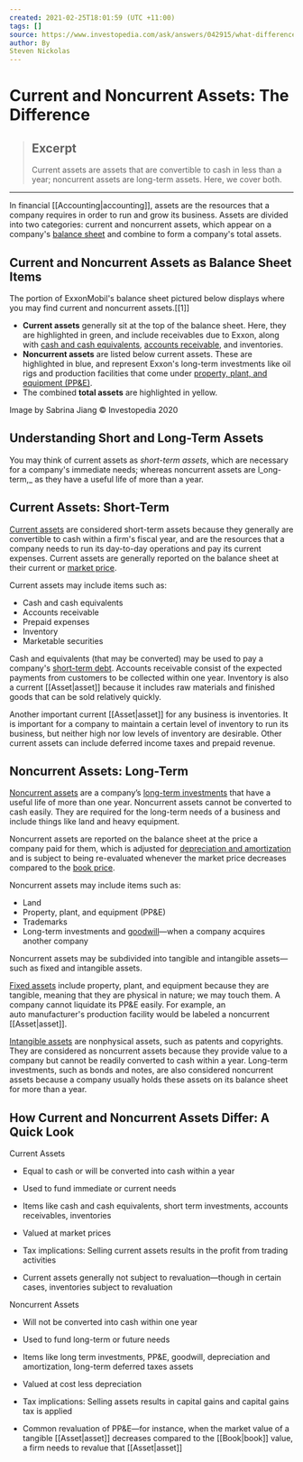 ```yaml
---
created: 2021-02-25T18:01:59 (UTC +11:00)
tags: []
source: https://www.investopedia.com/ask/answers/042915/what-difference-between-current-and-noncurrent-assets.asp
author: By
Steven Nickolas
---
```


# Current and Noncurrent Assets: The Difference

> ## Excerpt
> Current assets are assets that are convertible to cash in less than a year; noncurrent assets are long-term assets. Here, we cover both.

---
In financial [[Accounting|accounting]], assets are the resources that a company requires in order to run and grow its business. Assets are divided into two categories: current and noncurrent assets, which appear on a company's [balance sheet](https://www.investopedia.com/terms/b/balancesheet.asp) and combine to form a company's total assets.

## Current and Noncurrent Assets as Balance Sheet Items

The portion of ExxonMobil's balance sheet pictured below displays where you may find current and noncurrent assets.[[1]]

-   **Current assets** generally sit at the top of the balance sheet. Here, they are highlighted in green, and include receivables due to Exxon, along with [cash and cash equivalents](https://www.investopedia.com/terms/c/cashandcashequivalents.asp), [accounts receivable](https://www.investopedia.com/terms/a/accountsreceivable.asp), and inventories.
-   **Noncurrent assets** are listed below current assets. These are highlighted in blue, and represent Exxon's long-term investments like oil rigs and production facilities that come under [property, plant, and equipment (PP&E)](https://www.investopedia.com/terms/p/ppe.asp).
-   The combined **total assets** are highlighted in yellow.

Image by Sabrina Jiang © Investopedia 2020

## Understanding Short and Long-Term Assets

You may think of current assets as _short-term assets_, which are necessary for a company's immediate needs; whereas noncurrent assets are l_ong-term,_ as they have a useful life of more than a year.

## Current Assets: Short-Term

[Current assets](https://www.investopedia.com/terms/c/currentassets.asp) are considered short-term assets because they generally are convertible to cash within a firm's fiscal year, and are the resources that a company needs to run its day-to-day operations and pay its current expenses. Current assets are generally reported on the balance sheet at their current or [market price](https://www.investopedia.com/terms/m/market-price.asp).

Current assets may include items such as:

-   Cash and cash equivalents
-   Accounts receivable
-   Prepaid expenses
-   Inventory
-   Marketable securities

Cash and equivalents (that may be converted) may be used to pay a company's [short-term debt](https://www.investopedia.com/terms/s/shorttermdebt.asp). Accounts receivable consist of the expected payments from customers to be collected within one year. Inventory is also a current [[Asset|asset]] because it includes raw materials and finished goods that can be sold relatively quickly.

Another important current [[Asset|asset]] for any business is inventories. It is important for a company to maintain a certain level of inventory to run its business, but neither high nor low levels of inventory are desirable. Other current assets can include deferred income taxes and prepaid revenue.

## Noncurrent Assets: Long-Term

[Noncurrent assets](https://www.investopedia.com/terms/n/noncurrent-assets.asp) are a company’s [long-term investments](https://www.investopedia.com/terms/l/longterminvestments.asp) that have a useful life of more than one year. Noncurrent assets cannot be converted to cash easily. They are required for the long-term needs of a business and include things like land and heavy equipment.

Noncurrent assets are reported on the balance sheet at the price a company paid for them, which is adjusted for [depreciation and amortization](https://www.investopedia.com/ask/answers/06/amortizationvsdepreciation.asp) and is subject to being re-evaluated whenever the market price decreases compared to the [book price](https://www.investopedia.com/terms/b/bookvalue.asp).

Noncurrent assets may include items such as:

-   Land
-   Property, plant, and equipment (PP&E)
-   Trademarks
-   Long-term investments and [goodwill](https://www.investopedia.com/terms/g/goodwill.asp)—when a company acquires another company

Noncurrent assets may be subdivided into tangible and intangible assets—such as fixed and intangible assets.

[Fixed assets](https://www.investopedia.com/terms/f/fixedasset.asp) include property, plant, and equipment because they are tangible, meaning that they are physical in nature; we may touch them. A company cannot liquidate its PP&E easily. For example, an auto manufacturer's production facility would be labeled a noncurrent [[Asset|asset]].

[Intangible assets](https://www.investopedia.com/terms/i/intangibleasset.asp) are nonphysical assets, such as patents and copyrights. They are considered as noncurrent assets because they provide value to a company but cannot be readily converted to cash within a year. Long-term investments, such as bonds and notes, are also considered noncurrent assets because a company usually holds these assets on its balance sheet for more than a year.

## How Current and Noncurrent Assets Differ: A Quick Look

Current Assets

-   Equal to cash or will be converted into cash within a year
    
-   Used to fund immediate or current needs
    
-   Items like cash and cash equivalents, short term investments, accounts receivables, inventories
    
-   Valued at market prices
    
-   Tax implications: Selling current assets results in the profit from trading activities
    
-   Current assets generally not subject to revaluation—though in certain cases, inventories subject to revaluation
    

Noncurrent Assets

-   Will not be converted into cash within one year
    
-   Used to fund long-term or future needs
    
-   Items like long term investments, PP&E, goodwill, depreciation and amortization, long-term deferred taxes assets
    
-   Valued at cost less depreciation
    
-   Tax implications: Selling assets results in capital gains and capital gains tax is applied
    
-   Common revaluation of PP&E—for instance, when the market value of a tangible [[Asset|asset]] decreases compared to the [[Book|book]] value, a firm needs to revalue that [[Asset|asset]]
